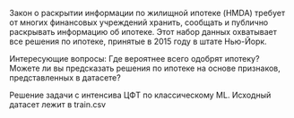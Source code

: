 Закон о раскрытии информации по жилищной ипотеке (HMDA) требует от многих финансовых учреждений хранить, сообщать и публично раскрывать информацию об ипотеке. Этот набор данных охватывает все решения по ипотеке, принятые в 2015 году в штате Нью-Йорк.

Интересующие вопросы:
Где вероятнее всего одобрят ипотеку?
Можете ли вы предсказать решения по ипотеке на основе признаков, представленных в датасете?

Решение задачи с интенсива ЦФТ по классическому ML. Исходный датасет лежит в train.csv
